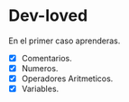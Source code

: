 # Dev-loved
En el primer caso aprenderas.

-[X] Comentarios.
-[X] Numeros.
-[X] Operadores Aritmeticos.
-[X] Variables.
